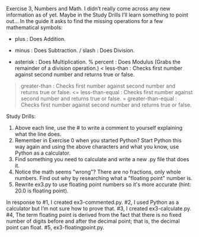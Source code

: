 Exercise 3, Numbers and Math. I didn’t really come across any new information as of yet. Maybe in the Study Drills I’ll learn something to point out… In the guide it asks to find the missing operations for a few mathematical symbols:

+ plus : Does Addition.
- minus : Does Subtraction.
/ slash : Does Division.
* asterisk : Does Multiplication.
% percent : Does Modulus (Grabs the remainder of a division operation.)
< less-than : Checks first number against second number and returns true or false.
> greater-than : Checks first number against second number and returns true or false.
<= less-than-equal : Checks first number against second number and returns true or false.
>= greater-than-equal : Checks first number against second number and returns true or false.

Study Drills:
1.	Above each line, use the # to write a comment to yourself explaining what the line does.
2.	Remember in Exercise 0 when you started Python? Start Python this way again and using the above characters and what you know, use Python as a calculator.
3.	Find something you need to calculate and write a new .py file that does it.
4.	Notice the math seems "wrong"? There are no fractions, only whole numbers. Find out why by researching what a "floating point" number is.
5.	Rewrite ex3.py to use floating point numbers so it's more accurate (hint: 20.0 is floating point).

In response to #1, I created ex3-commented.py. #2, I used Python as a calculator but I’m not sure how to prove that. #3, I created ex3-calculate.py. #4, The term floating point is derived from the fact that there is no fixed number of digits before and after the decimal point; that is, the decimal point can float. #5, ex3-floatingpoint.py.
